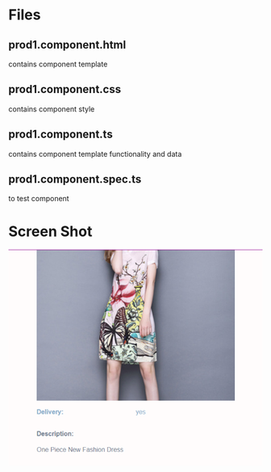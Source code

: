# Files

## prod1.component.html

contains component template

## prod1.component.css

contains component style

## prod1.component.ts

contains component template functionality and data

## prod1.component.spec.ts

to test component

# Screen Shot

![alt text](./prod1.component.screenshot.PNG)